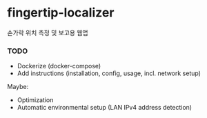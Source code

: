 # fingertip-localizer
 손가락 위치 측정 및 보고용 웹앱

### TODO
- Dockerize (docker-compose)
- Add instructions (installation, config, usage, incl. network setup)

Maybe:
- Optimization
- Automatic environmental setup (LAN IPv4 address detection)
